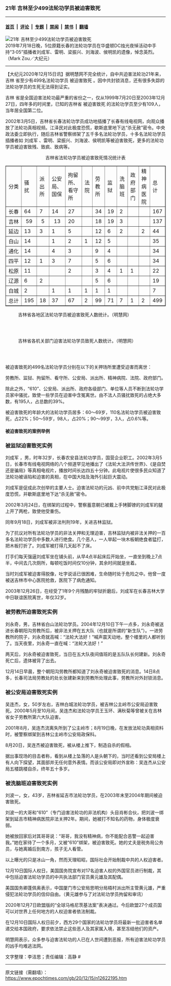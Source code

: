 ### 21年 吉林至少499法轮功学员被迫害致死

---

#### [首页](../../../..?n12622195) &nbsp;|&nbsp; [评论](../../../../../epoch-comment?n12622195) &nbsp;|&nbsp; [专题](../../../../../epoch-special?n12622195) &nbsp;|&nbsp; [禁闻](../../../../../epoch-news?n12622195) &nbsp;|&nbsp; [禁书](../../../../../books?n12622195) &nbsp;|&nbsp; [翻墙](https://github.com/gfw-breaker/nogfw/blob/master/README.md?n12622195)


<div><img alt="21年 吉林至少499法轮功学员被迫害致死" class="attachment-djy_600_400 size-djy_600_400 wp-post-image" src="https://i.epochtimes.com/assets/uploads/2020/12/1907182332132211-600x400.jpg"/>
<div class="caption">
 2019年7月18日晚，5位原籍长春的法轮功学员在华盛顿DC烛光夜悼活动中手持“3·05”插播者刘成军、雷明、梁振兴、刘海波、侯明凯的遗像，悼念英烈。（Mark Zou／大纪元）
</div></div><hr/><div class="post_content" id="artbody" itemprop="articleBody">
 <!-- article content begin -->
 <p>
  【大纪元2020年12月15日讯】据明慧网不完全统计，自中共迫害法轮功21年来，
  <ok href="https://www.epochtimes.com/gb/tag/%E5%90%89%E6%9E%97.html">
   吉林
  </ok>
  省至少有499名法轮功学员
  <ok href="https://www.epochtimes.com/gb/tag/%E8%A2%AB%E8%BF%AB%E5%AE%B3%E8%87%B4%E6%AD%BB.html">
   被迫害致死
  </ok>
  。因中共封锁消息，还有很多失踪的法轮功学员的生死无法得到证实。
 </p>
 <p>
  <ok href="https://www.epochtimes.com/gb/tag/%E5%90%89%E6%9E%97.html">
   吉林
  </ok>
  省是全国迫害法轮功最严重的省份之一，仅从1999年7月20日至2003年12月27日，四年多的时间里，已知的吉林省
  <ok href="https://www.epochtimes.com/gb/tag/%E8%A2%AB%E8%BF%AB%E5%AE%B3%E8%87%B4%E6%AD%BB.html">
   被迫害致死
  </ok>
  的法轮功学员至少有109人，当年居全国第二位。
 </p>
 <p>
  2002年3月5日，吉林省长春法轮功学员成功地插播了长春有线电视网，向观众播放了法轮功真相视频。江泽民对此极度恐慌，歇斯底里地下达“杀无赦”密令。中央政法委立即执行，随后吉林省警察绑架了五千多名法轮功学员，十多名法轮功学员插播者如
  <ok href="https://www.epochtimes.com/gb/tag/%E5%88%98%E6%88%90%E5%86%9B.html">
   刘成军
  </ok>
  、雷明、梁振兴、刘海波、侯明凯等被迫害致死，更多的法轮功学员被迫害致残、致疯、致病等。
 </p>
 <p style="text-align: center;">
  吉林省法轮功学员被迫害致死情况统计表
 </p>
 <table border="1" width="580">
  <tbody>
   <tr>
    <td>
     分类
    </td>
    <td>
     骚扰
    </td>
    <td>
     派出所
    </td>
    <td>
     公安局、国保
    </td>
    <td>
     拘留所、看守所
    </td>
    <td style="text-align: center;">
     法院
    </td>
    <td>
     劳教所
    </td>
    <td>
     监狱
    </td>
    <td>
     洗脑班
    </td>
    <td>
     政府部门
    </td>
    <td>
     精神病医院
    </td>
    <td>
     总计
    </td>
   </tr>
   <tr>
    <td nowrap="nowrap">
     长春
    </td>
    <td>
     64
    </td>
    <td>
     7
    </td>
    <td>
     14
    </td>
    <td>
     27
    </td>
    <td>
    </td>
    <td>
     34
    </td>
    <td>
     19
    </td>
    <td>
     2
    </td>
    <td>
    </td>
    <td>
    </td>
    <td>
     167
    </td>
   </tr>
   <tr>
    <td style="text-align: center;">
     吉林
    </td>
    <td style="text-align: center;">
     59
    </td>
    <td style="text-align: center;">
     5
    </td>
    <td style="text-align: center;">
     13
    </td>
    <td>
     20
    </td>
    <td>
    </td>
    <td>
     18
    </td>
    <td>
     19
    </td>
    <td>
     3
    </td>
    <td>
    </td>
    <td>
    </td>
    <td>
     137
    </td>
   </tr>
   <tr>
    <td>
     延边
    </td>
    <td>
     13
    </td>
    <td>
     3
    </td>
    <td>
     1
    </td>
    <td>
     5
    </td>
    <td>
    </td>
    <td>
     12
    </td>
    <td>
     6
    </td>
    <td>
     2
    </td>
    <td>
    </td>
    <td>
     2
    </td>
    <td>
     44
    </td>
   </tr>
   <tr>
    <td>
     白山
    </td>
    <td>
     14
    </td>
    <td>
    </td>
    <td>
     1
    </td>
    <td>
     2
    </td>
    <td>
     1
    </td>
    <td>
     12
    </td>
    <td>
     5
    </td>
    <td>
    </td>
    <td>
    </td>
    <td>
    </td>
    <td>
     35
    </td>
   </tr>
   <tr>
    <td>
     通化
    </td>
    <td>
     14
    </td>
    <td>
    </td>
    <td>
     4
    </td>
    <td>
     3
    </td>
    <td>
    </td>
    <td>
     9
    </td>
    <td>
     4
    </td>
    <td>
    </td>
    <td>
    </td>
    <td>
    </td>
    <td>
     34
    </td>
   </tr>
   <tr>
    <td>
     四平
    </td>
    <td>
     12
    </td>
    <td>
     1
    </td>
    <td>
     3
    </td>
    <td>
     7
    </td>
    <td>
    </td>
    <td>
     5
    </td>
    <td>
     6
    </td>
    <td>
    </td>
    <td>
    </td>
    <td>
    </td>
    <td>
     34
    </td>
   </tr>
   <tr>
    <td>
     松原
    </td>
    <td>
     11
    </td>
    <td>
    </td>
    <td>
    </td>
    <td>
     2
    </td>
    <td>
    </td>
    <td>
     3
    </td>
    <td>
     4
    </td>
    <td>
     1
    </td>
    <td>
     1
    </td>
    <td>
    </td>
    <td>
     22
    </td>
   </tr>
   <tr>
    <td>
     辽源
    </td>
    <td>
     6
    </td>
    <td>
     2
    </td>
    <td>
    </td>
    <td>
    </td>
    <td>
    </td>
    <td>
     5
    </td>
    <td>
     6
    </td>
    <td>
    </td>
    <td>
    </td>
    <td>
    </td>
    <td>
     19
    </td>
   </tr>
   <tr>
    <td>
     白城
    </td>
    <td>
     2
    </td>
    <td>
    </td>
    <td>
     1
    </td>
    <td>
     1
    </td>
    <td>
     1
    </td>
    <td>
     1
    </td>
    <td>
     1
    </td>
    <td>
    </td>
    <td>
    </td>
    <td>
    </td>
    <td>
     7
    </td>
   </tr>
   <tr>
    <td>
     总计
    </td>
    <td>
     195
    </td>
    <td>
     18
    </td>
    <td>
     37
    </td>
    <td>
     67
    </td>
    <td>
     2
    </td>
    <td>
     99
    </td>
    <td>
     71
    </td>
    <td>
     7
    </td>
    <td>
     1
    </td>
    <td>
     2
    </td>
    <td>
     499
    </td>
   </tr>
  </tbody>
 </table>
 <div class="mceTemp">
 </div>
 <figure aria-describedby="caption-attachment-12622329" class="wp-caption alignnone" id="attachment_12622329" style="width: 600px">
  <ok href="https://i.epochtimes.com/assets/uploads/2020/12/2020-12-15-mh-persecution-death-jilin-1.png" target="_blank">
   <img alt="" class="size-large wp-image-12622329" src="https://i.epochtimes.com/assets/uploads/2020/12/2020-12-15-mh-persecution-death-jilin-1-600x428.png"/>
  </ok>
  <br/><figcaption class="wp-caption-text" id="caption-attachment-12622329">
   吉林省各地区法轮功学员被迫害致死人数统计。（明慧网）
  </figcaption><br/>
 </figure><br/>
 <figure aria-describedby="caption-attachment-12622367" class="wp-caption alignnone" id="attachment_12622367" style="width: 600px">
  <ok href="https://i.epochtimes.com/assets/uploads/2020/12/2020-12-15-mh-persecution-death-jilin-2_Fotor.jpg" target="_blank">
   <img alt="" class="size-large wp-image-12622367" src="https://i.epochtimes.com/assets/uploads/2020/12/2020-12-15-mh-persecution-death-jilin-2_Fotor-600x428.jpg"/>
  </ok>
  <br/><figcaption class="wp-caption-text" id="caption-attachment-12622367">
   吉林省各机关部门迫害法轮功学员致死人数统计。（明慧网）
  </figcaption><br/>
 </figure><br/>
 <p>
  被迫害致死的499名法轮功学员分别在以下的关押场所里遭受迫害而离世：
 </p>
 <p>
  劳教所、监狱、拘留所、看守所、公安局、派出所、精神病院、法院、政府部门。
 </p>
 <p>
  除此之外，“610”、公安局、派出所、政府各级部门、单位等人员不断到法轮功学员家中骚扰，致使一些学员在迫害中含冤离世。由不法人员骚扰致死的占绝大多数，有195人，占总数的39%。
 </p>
 <p>
  被迫害致死的年龄大的法轮功学员居多：60～69岁，110名法轮功学员被迫害致死，占22%；50～59岁，98人，占20%；90～99岁，3人，占0.6%等。
 </p>
 <h4>
  被迫害致死的案例举例
 </h4>
 <h3>
  <b>
   被监狱迫害致死实例
  </b>
 </h3>
 <p>
  <ok href="https://www.epochtimes.com/gb/tag/%E5%88%98%E6%88%90%E5%86%9B.html">
   刘成军
  </ok>
  ，男，时年32岁，长春农安县法轮功学员，国营企业职工。2002年3月5日，长春市有线电视网络的八个频道罕见地播出了《法轮大法洪传世界》、《是自焚还是骗局》等真相电视片，播放时间长达四五十分钟。此电视片使很多民众知道了法轮功被诬陷和迫害的真相，在中国大陆及海外引起巨大震动。
 </p>
 <p>
  刘成军是促成此次创举的主要人士。迫害法轮功的元凶、前中共党魁江泽民对此极度恐慌，并歇斯底里地下达“杀无赦”密令。
 </p>
 <p>
  2002年3月24日，在绑架的过程中，警察蓄意朝已被戴上手铐脚镣的刘成军的腿上开了两枪，致使他受重伤。
 </p>
 <p>
  同年9月18日，刘成军被非法判刑19年，关进吉林监狱。
 </p>
 <p>
  为了抗议对所有法轮功学员的非法关押和无理迫害，吉林监狱内被非法关押的一百多名法轮功学员中多数人进行绝食。几个恶人，一人举起一块木板朝绝食者猛打，把木板打折了。刘成军被打得几天起不了床。
 </p>
 <p>
  打手们每天强逼刘成军坐在铺头前，从早4点半起床后开始坐，一直坐到晚上7点半，中间去几次厕所，每顿吃饭时间仅10分钟，其余时间就是坐着。
 </p>
 <p>
  当时刘成军被迫害得脱像，吐字说话已很困难，生命随时处于危险之中。他曾一度被送吉林市中心医院抢救，医院下了病危通知。
 </p>
 <p>
  2003年12月26日，在经受了1年9个月残酷的牢狱折磨后，刘成军在长春吉林大学中日联谊医院离世，年仅32岁。
 </p>
 <h3>
  <b>
   被劳教所迫害致死实例
  </b>
 </h3>
 <p>
  刘永奇，男，吉林省白山法轮功学员。2004年12月10日下午一点多，刘永奇被送进长春朝阳沟劳教所后，被非法关押在五大队（也就是所谓的“新生队”）。一进劳教所的院子，刘永奇就高喊：“法轮大法好！”喊声震天动地，整个楼里的人都听到了。当天夜里，刘永奇一直在喊：“法轮大法好！”
 </p>
 <p>
  两天后，刘永奇被迫害致死，当日在五大队夜间值班的是五队队长何建新。刘永奇死亡后，遗体被背了出去。
 </p>
 <p>
  12月14日早晨，整个朝阳沟劳教所都知道了刘永奇被迫害致死的消息。14日8点多，长春司法局劳教处的处长张建新来到劳教所处理此事，劳教所对外封锁消息。
 </p>
 <h3>
  <b>
   被公安局迫害致死实例
  </b>
 </h3>
 <p>
  吴连杰，女，50岁左右，吉林白城法轮功学员，被吉林公主岭市公安局迫害致死。2000年5月至10月间，吴连杰和法轮功学员王玉环、满秋菊等曾被关在吉林省女子劳教所第六大队迫害。
 </p>
 <p>
  2001年8月，吴连杰流离失所到了公主岭市；8月19日晚，在发放法轮功真相资料时，被警察绑架到吉林公主岭市公安局政保科。
 </p>
 <p>
  8月20日，吴连杰被迫害致死，被从楼上推下，制造自杀的假相。
 </p>
 <p>
  据出事现场的目击者称，看到从楼上坠落的人是头朝下的，当时还看到公安局楼上有人向下探望，其面部并无任何意外表情。而该公安局即对外宣称：吴连杰从公安局五楼跳楼自杀，终年五十多岁。
 </p>
 <h3>
  <b>
   被洗脑班迫害致死实例
  </b>
 </h3>
 <p>
  刘波一，女，43岁，吉林省延吉市法轮功学员，在2003年末至2004年期间被迫害致死。
 </p>
 <p>
  刘波一的大哥和“610”（专门迫害法轮功的非法机构）头目肖彬合伙，把刘波一绑架到延吉市精神病医院非法关押2年。期间，她被打不知名的药物，身体极度衰弱。
 </p>
 <p>
  她被放回家后对其哥哥说：“哥哥，我没有精神病，你不能配合恶警一起迫害我。”她在家待了一个多月，又被“610”绑架，被迫害致死。她的丈夫是税务局公务员，与她离婚后到南方，孩子无人看管。
 </p>
 <p>
  以上曝光的只是冰山一角，然而天理昭昭，国际社会开始制裁中共的人权迫害者。
 </p>
 <p>
  12月10日国际人权日，美国国务院宣布对17名迫害人权的外国官员进行制裁，其中包括迫害法轮功学员的中共执法部门官员黄元雄及其配偶。
 </p>
 <p>
  美国国务卿蓬佩奥表示，中国厦门市公安局思明分局梧村派出所主管黄元雄，严重侵犯法轮功学员的信仰自由。（黄元雄参与了对法轮功学员拘留和审讯）
 </p>
 <p>
  2020年12月7日欧盟版的“全球马格尼茨基法案”表决通过。今后欧盟27个成员国可以对世界上任何地方的人权迫害者依法制裁。
 </p>
 <p>
  在12月10日国际人权日前夕，西方29个国家的法轮功学员将最新一批迫害者名单递交给本国政府，要求依法禁止这些恶人及其家属入境，甚至冻结他们的资产。
 </p>
 <p style="text-align: left;">
  明慧网表示，众多参与迫害法轮功的人已在人世间遭到恶报，所有迫害法轮功学员的凶手均难逃法网。
 </p>
 <p style="text-align: left;">
  文字整理：李洁思；责任编辑：高静 #
 </p>
 <!-- article content end -->
 <div id="below_article_ad">
 </div>
</div>


---

原文链接（需翻墙）：https://www.epochtimes.com/gb/20/12/15/n12622195.htm